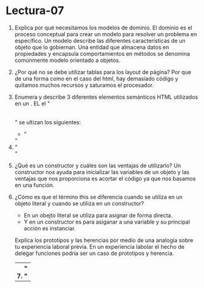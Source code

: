 # Lectura-07

1. Explica por qué necesitamos los modelos de dominio.
   El dominio es el proceso conceptual para crear un modelo para resolver un problema en específico. Un modelo describe las diferentes características de un objeto que lo gobiernan. Una entidad que almacena datos en propiedades y encapsula comportamientos en métodos se denomina comúnmente modelo orientado a objetos.

1. ¿Por qué no se debe utilizar tablas para los layout de página?
   Por que de una forma como en el caso del html, hay demasiado código y quitamos muchos recursos y saturamos el procesador.
   
3. Enumera y describe 3 diferentes elementos semánticos HTML utilizados en un <table>.
   EL el "<table>" se ultizan los siguientes:
   - "<tbody></tbody>"
   - "<th><th/>"
   - "<tr></tr>"

1. ¿Qué es un constructor y cuáles son las ventajas de utilizarlo?
   Un constructor nos ayuda para inicializar las variables de un objeto y las ventajas que nos proporciona es acortar el código ya que nos basamos en una función.
   
3. ¿Cómo es que el término this se diferencia cuando se utiliza en un objeto literal y cuando se utiliza en un constructor?
   - En un obejto literal se utiliza para asignar de forma directa.
   - Y en un constructor es para asiganar a una variable y su principal acción es instanciar. 

Explica los prototipos y las herencias por medio de una analogía sobre tu experiencia laboral previa.
En un experiencia labolar el hecho de delegar funciones podría ser un caso de prototipos y herencia.
